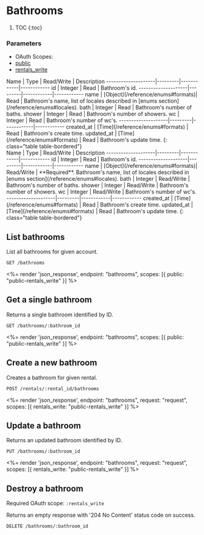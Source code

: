 # Bathrooms

1. TOC
{:toc}

### Parameters
<ul class="nav nav-pills" role="tablist">
  <li class="disabled"><a>OAuth Scopes:</a></li>
  <li class="active"><a href="#public" role="tab" data-toggle="pill">public</a></li>
  <li><a href="#rentals_write" role="tab" data-toggle="pill">rentals_write</a></li>
</ul>
<div class="tab-content" markdown="1">
  <div class="tab-pane active" id="public" markdown="1">
Name                | Type    | Read/Write | Description
--------------------|---------|------------|------------
id                  | Integer | Read       | Bathroom's id.
--------------------|---------|------------|------------
name                | [Object](/reference/enums#formats)| Read       | Bathroom's name, list of locales described in [enums section](/reference/enums#locales).
bath                | Integer | Read       | Bathroom's number of baths.
shower              | Integer | Read       | Bathroom's number of showers.
wc                  | Integer | Read       | Bathroom's number of wc's.
--------------------|---------|------------|------------
created_at          | [Time](/reference/enums#formats) | Read        | Bathroom's create time.
updated_at          | [Time](/reference/enums#formats) | Read        | Bathroom's update time.
{: class="table table-bordered"}
  </div>
  <div class="tab-pane" id="rentals_write" markdown="1">
Name                | Type    | Read/Write | Description
--------------------|---------|------------|------------
id                  | Integer | Read       | Bathroom's id.
--------------------|---------|------------|------------
name                | [Object](/reference/enums#formats)| Read/Write | **Required**. Bathroom's name, list of locales described in [enums section](/reference/enums#locales).
bath                | Integer | Read/Write | Bathroom's number of baths.
shower              | Integer | Read/Write | Bathroom's number of showers.
wc                  | Integer | Read/Write | Bathroom's number of wc's.
--------------------|---------|------------|------------
created_at          | [Time](/reference/enums#formats) | Read       | Bathroom's create time.
updated_at          | [Time](/reference/enums#formats) | Read       | Bathroom's update time.
{: class="table table-bordered"}
  </div>
</div>

## List bathrooms

List all bathrooms for given account.

~~~
GET /bathrooms
~~~

<%= render 'json_response', endpoint: "bathrooms",
  scopes: [{ public: "public-rentals_write" }] %>

## Get a single bathroom

Returns a single bathroom identified by ID.

~~~
GET /bathrooms/:bathroom_id
~~~

<%= render 'json_response', endpoint: "bathrooms",
  scopes: [{ public: "public-rentals_write" }] %>

## Create a new bathroom

Creates a bathroom for given rental.

~~~
POST /rentals/:rental_id/bathrooms
~~~

<%= render 'json_response', endpoint: "bathrooms", request: "request",
  scopes: [{ rentals_write: "public-rentals_write" }] %>

## Update a bathroom

Returns an updated bathroom identified by ID.

~~~
PUT /bathrooms/:bathroom_id
~~~

<%= render 'json_response', endpoint: "bathrooms", request: "request",
  scopes: [{ rentals_write: "public-rentals_write" }] %>

## Destroy a bathroom

Required OAuth scope: `:rentals_write`

Returns an empty response with '204 No Content' status code on success.

~~~~~~
DELETE /bathrooms/:bathroom_id
~~~~~~
